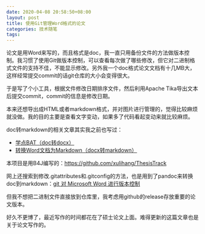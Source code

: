 ```yaml
---
date: 2020-04-08 20:58:50+08:00
layout: post
title: 使用Git管理Word格式的论文
categories: 技术随笔
tags: 
---
```


论文是用Word来写的，而且格式是doc，我一直只用备份文件的方法做版本控制。我习惯了使用Git做版本控制，可以查看每次做了哪些修改，但它对二进制格式文件的支持不佳，不能显示修改。另外我一个doc格式论文文档有十几MB大，这样经常提交commit的话git仓库的大小会变得很大。

于是写了个小工具，根据文件修改日期排序文件，然后利用Apache Tika导出文本后提交commit，commit的信息是修改日期。

本来还想导出成HTML或者markdown格式，并对图片进行管理的，觉得比较麻烦就没做。我的目的主要是查看文字变动，如果多了代码看起变动来就比较麻烦。

doc转markdown的相关文章其实我之前也写过：

* [学点BAT（doc转docx）](/learn-some-bat/)
* [转换Word文档为Markdown（docx转markdown）](/convert-docx-to-markdown/)


本项目是用B4J编写的：<https://github.com/xulihang/ThesisTrack>

网上还搜索到修改.gitattributes和.gitconfig的方法，也是用到了pandoc来转换doc到markdown：[git 对 Microsoft Word 进行版本控制](https://www.cnblogs.com/yezuhui/p/6853271.html)

但我不想把二进制文件直接放到仓库里，我考虑用github的release存放重要的论文版本。

好久不更博了，最近写作的时间都花在了硕士论文上面。难得更新的这篇文章也是关于论文写作的。

